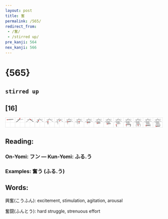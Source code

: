 ```yaml
---
layout: post
title: 奮
permalink: /565/
redirect_from:
 - /奮/
 - /stirred up/
pre_kanji: 564
nex_kanji: 566
---
```


# {565}

## `stirred up`

## [16]

<div class="stroke"><img src="../images/E5A5AE.png" /></div>

## Reading:

### On-Yomi: フン &mdash; Kun-Yomi: ふる.う

### Examples: 奮う (ふる.う)

## Words:

興奮(こうふん): excitement, stimulation, agitation, arousal

奮闘(ふんとう): hard struggle, strenuous effort
